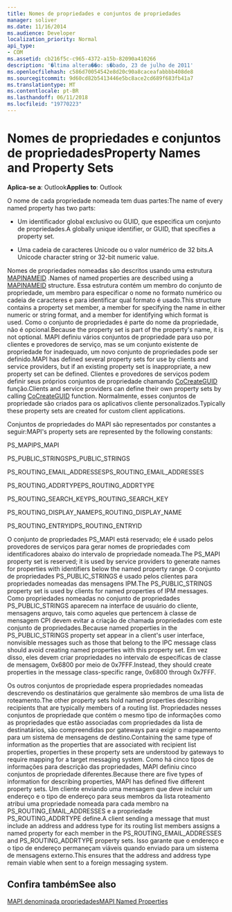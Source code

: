 ```yaml
---
title: Nomes de propriedades e conjuntos de propriedades
manager: soliver
ms.date: 11/16/2014
ms.audience: Developer
localization_priority: Normal
api_type:
- COM
ms.assetid: cb216f5c-c965-4372-a15b-82090a410266
description: '�ltima altera��o: s�bado, 23 de julho de 2011'
ms.openlocfilehash: c586d70054542e8d20c90a8caceafabbbb408de8
ms.sourcegitcommit: 9d60cd82b5413446e5bc8ace2cd689f683fb41a7
ms.translationtype: MT
ms.contentlocale: pt-BR
ms.lasthandoff: 06/11/2018
ms.locfileid: "19770223"
---
```

# <a name="property-names-and-property-sets"></a><span data-ttu-id="33775-103">Nomes de propriedades e conjuntos de propriedades</span><span class="sxs-lookup"><span data-stu-id="33775-103">Property Names and Property Sets</span></span>

  
  
<span data-ttu-id="33775-104">**Aplica-se a**: Outlook</span><span class="sxs-lookup"><span data-stu-id="33775-104">**Applies to**: Outlook</span></span> 
  
<span data-ttu-id="33775-105">O nome de cada propriedade nomeada tem duas partes:</span><span class="sxs-lookup"><span data-stu-id="33775-105">The name of every named property has two parts:</span></span>
  
- <span data-ttu-id="33775-106">Um identificador global exclusivo ou GUID, que especifica um conjunto de propriedades.</span><span class="sxs-lookup"><span data-stu-id="33775-106">A globally unique identifier, or GUID, that specifies a property set.</span></span>
    
- <span data-ttu-id="33775-107">Uma cadeia de caracteres Unicode ou o valor numérico de 32 bits.</span><span class="sxs-lookup"><span data-stu-id="33775-107">A Unicode character string or 32-bit numeric value.</span></span> 
    
<span data-ttu-id="33775-108">Nomes de propriedades nomeadas são descritos usando uma estrutura [MAPINAMEID](mapinameid.md) .</span><span class="sxs-lookup"><span data-stu-id="33775-108">Names of named properties are described using a [MAPINAMEID](mapinameid.md) structure.</span></span> <span data-ttu-id="33775-109">Essa estrutura contém um membro do conjunto de propriedade, um membro para especificar o nome no formato numérico ou cadeia de caracteres e para identificar qual formato é usado.</span><span class="sxs-lookup"><span data-stu-id="33775-109">This structure contains a property set member, a member for specifying the name in either numeric or string format, and a member for identifying which format is used.</span></span> <span data-ttu-id="33775-110">Como o conjunto de propriedades é parte do nome da propriedade, não é opcional.</span><span class="sxs-lookup"><span data-stu-id="33775-110">Because the property set is part of the property's name, it is not optional.</span></span> <span data-ttu-id="33775-111">MAPI definiu vários conjuntos de propriedade para uso por clientes e provedores de serviço, mas se um conjunto existente de propriedade for inadequado, um novo conjunto de propriedades pode ser definido.</span><span class="sxs-lookup"><span data-stu-id="33775-111">MAPI has defined several property sets for use by clients and service providers, but if an existing property set is inappropriate, a new property set can be defined.</span></span> <span data-ttu-id="33775-112">Clientes e provedores de serviços podem definir seus próprios conjuntos de propriedade chamando [CoCreateGUID](http://msdn.microsoft.com/en-us/library/ms688568.aspx) função.</span><span class="sxs-lookup"><span data-stu-id="33775-112">Clients and service providers can define their own property sets by calling [CoCreateGUID](http://msdn.microsoft.com/en-us/library/ms688568.aspx) function.</span></span> <span data-ttu-id="33775-113">Normalmente, esses conjuntos de propriedade são criados para os aplicativos cliente personalizados.</span><span class="sxs-lookup"><span data-stu-id="33775-113">Typically these property sets are created for custom client applications.</span></span> 
  
<span data-ttu-id="33775-114">Conjuntos de propriedades do MAPI são representados por constantes a seguir:</span><span class="sxs-lookup"><span data-stu-id="33775-114">MAPI's property sets are represented by the following constants:</span></span>
  
<span data-ttu-id="33775-115">PS_MAPI</span><span class="sxs-lookup"><span data-stu-id="33775-115">PS_MAPI</span></span>
  
<span data-ttu-id="33775-116">PS_PUBLIC_STRINGS</span><span class="sxs-lookup"><span data-stu-id="33775-116">PS_PUBLIC_STRINGS</span></span>
  
<span data-ttu-id="33775-117">PS_ROUTING_EMAIL_ADDRESSES</span><span class="sxs-lookup"><span data-stu-id="33775-117">PS_ROUTING_EMAIL_ADDRESSES</span></span>
  
<span data-ttu-id="33775-118">PS_ROUTING_ADDRTYPE</span><span class="sxs-lookup"><span data-stu-id="33775-118">PS_ROUTING_ADDRTYPE</span></span>
  
<span data-ttu-id="33775-119">PS_ROUTING_SEARCH_KEY</span><span class="sxs-lookup"><span data-stu-id="33775-119">PS_ROUTING_SEARCH_KEY</span></span>
  
<span data-ttu-id="33775-120">PS_ROUTING_DISPLAY_NAME</span><span class="sxs-lookup"><span data-stu-id="33775-120">PS_ROUTING_DISPLAY_NAME</span></span>
  
<span data-ttu-id="33775-121">PS_ROUTING_ENTRYID</span><span class="sxs-lookup"><span data-stu-id="33775-121">PS_ROUTING_ENTRYID</span></span>
  
<span data-ttu-id="33775-122">O conjunto de propriedades PS_MAPI está reservado; ele é usado pelos provedores de serviços para gerar nomes de propriedades com identificadores abaixo do intervalo de propriedade nomeada.</span><span class="sxs-lookup"><span data-stu-id="33775-122">The PS_MAPI property set is reserved; it is used by service providers to generate names for properties with identifiers below the named property range.</span></span> <span data-ttu-id="33775-123">O conjunto de propriedades PS_PUBLIC_STRINGS é usado pelos clientes para propriedades nomeadas das mensagens IPM.</span><span class="sxs-lookup"><span data-stu-id="33775-123">The PS_PUBLIC_STRINGS property set is used by clients for named properties of IPM messages.</span></span> <span data-ttu-id="33775-124">Como propriedades nomeadas no conjunto de propriedades PS_PUBLIC_STRINGS aparecem na interface de usuário do cliente, mensagens arquvo, tais como aqueles que pertencem à classe de mensagem CPI devem evitar a criação de chamada propriedades com este conjunto de propriedades.</span><span class="sxs-lookup"><span data-stu-id="33775-124">Because named properties in the PS_PUBLIC_STRINGS property set appear in a client's user interface, nonvisible messages such as those that belong to the IPC message class should avoid creating named properties with this property set.</span></span> <span data-ttu-id="33775-125">Em vez disso, eles devem criar propriedades no intervalo de específicas de classe de mensagem, 0x6800 por meio de 0x7FFF.</span><span class="sxs-lookup"><span data-stu-id="33775-125">Instead, they should create properties in the message class-specific range, 0x6800 through 0x7FFF.</span></span>
  
<span data-ttu-id="33775-126">Os outros conjuntos de propriedade espera propriedades nomeadas descrevendo os destinatários que geralmente são membros de uma lista de roteamento.</span><span class="sxs-lookup"><span data-stu-id="33775-126">The other property sets hold named properties describing recipients that are typically members of a routing list.</span></span> <span data-ttu-id="33775-127">Propriedades nesses conjuntos de propriedade que contém o mesmo tipo de informações como as propriedades que estão associadas com propriedades da lista de destinatários, são compreendidas por gateways para exigir o mapeamento para um sistema de mensagens de destino.</span><span class="sxs-lookup"><span data-stu-id="33775-127">Containing the same type of information as the properties that are associated with recipient list properties, properties in these property sets are understood by gateways to require mapping for a target messaging system.</span></span> <span data-ttu-id="33775-128">Como há cinco tipos de informações para descrição das propriedades, MAPI definiu cinco conjuntos de propriedade diferentes.</span><span class="sxs-lookup"><span data-stu-id="33775-128">Because there are five types of information for describing properties, MAPI has defined five different property sets.</span></span> <span data-ttu-id="33775-129">Um cliente enviando uma mensagem que deve incluir um endereço e o tipo de endereço para seus membros da lista roteamento atribui uma propriedade nomeada para cada membro na PS_ROUTING_EMAIL_ADDRESSES e a propriedade PS_ROUTING_ADDRTYPE define.</span><span class="sxs-lookup"><span data-stu-id="33775-129">A client sending a message that must include an address and address type for its routing list members assigns a named property for each member in the PS_ROUTING_EMAIL_ADDRESSES and PS_ROUTING_ADDRTYPE property sets.</span></span> <span data-ttu-id="33775-130">Isso garante que o endereço e o tipo de endereço permaneçam viáveis quando enviado para um sistema de mensagens externo.</span><span class="sxs-lookup"><span data-stu-id="33775-130">This ensures that the address and address type remain viable when sent to a foreign messaging system.</span></span>
  
## <a name="see-also"></a><span data-ttu-id="33775-131">Confira também</span><span class="sxs-lookup"><span data-stu-id="33775-131">See also</span></span>



[<span data-ttu-id="33775-132">MAPI denominada propriedades</span><span class="sxs-lookup"><span data-stu-id="33775-132">MAPI Named Properties</span></span>](mapi-named-properties.md)

